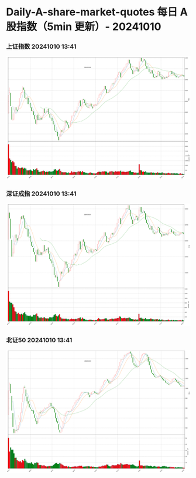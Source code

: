 
# Daily-A-share-market-quotes 每日 A 股指数（5min 更新）- 20241010

### 上证指数 20241010 13:41
![](./fig/2024/10/20241010-sh000001.png)

### 深证成指 20241010 13:41
![](./fig/2024/10/20241010-sz399001.png)

### 北证50 20241010 13:41
![](./fig/2024/10/20241010-bj899050.png)
